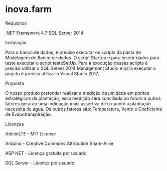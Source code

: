 # inova.farm

Requisitos

.NET Framework 4.7
SQL Server 2014


Instalação

Para o banco de dados, é preciso executar os scripts da pasta de Modelagem de Banco de dados. O script Startup e para inserir dados para teste executar o script testeSetUp. Para a execução desses scripts é preciso utilizar o SQL Server 2014 Management Studio  e para executar o projeto é preciso utilizar o Visual Studio 2017.



Proposta

O nosso produto pretender realizar a medição da umidade em pontos estratégicos da plantação, essa medição será conciliada no futuro a outros fatores gerarão uma indicação mais assertiva de o quanto a plantação necessita de água. Os outros fatores são: Temperatura, Vento e Coeficiente de Evapotranspiração.

Licenças

AdminLTE - MIT License

Arduino - Creative Commons Attribution Share-Alike 

ASP NET - Licença gratuita por usuário

SQL Server - Licença por usuário


